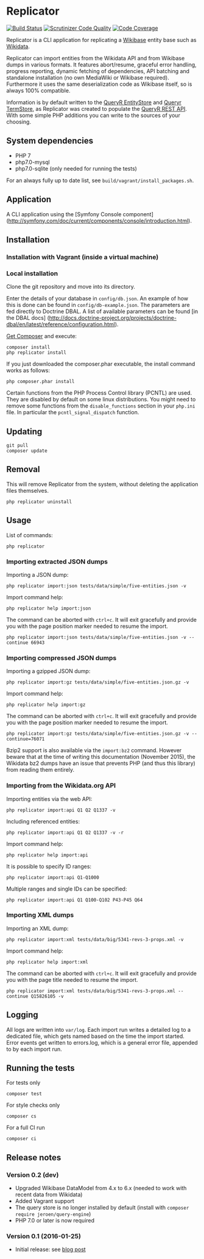 # Replicator

[![Build Status](https://secure.travis-ci.org/JeroenDeDauw/Replicator.png?branch=master)](http://travis-ci.org/JeroenDeDauw/Replicator)
[![Scrutinizer Code Quality](https://scrutinizer-ci.com/g/JeroenDeDauw/Replicator/badges/quality-score.png?b=master)](https://scrutinizer-ci.com/g/JeroenDeDauw/Replicator/?branch=master)
[![Code Coverage](https://scrutinizer-ci.com/g/JeroenDeDauw/Replicator/badges/coverage.png?b=master)](https://scrutinizer-ci.com/g/JeroenDeDauw/Replicator/?branch=master)

Replicator is a CLI application for replicating a [Wikibase](http://wikiba.se/) entity base
such as [Wikidata](https://www.wikidata.org).

Replicator can import entities from the Wikidata API and from Wikibase dumps in various formats.
It features abort/resume, graceful error handling, progress reporting, dynamic fetching of
dependencies, API batching and standalone installation (no own MediaWiki or Wikibase required).
Furthermore it uses the same deserialization code as Wikibase itself, so is always 100% compatible.

Information is by default written to the
[QueryR EntityStore](https://www.entropywins.wtf/blog/2015/11/14/entitystore-and-termstore-for-wikibasewikidata/)
and [Queryr TermStore](https://www.entropywins.wtf/blog/2015/11/14/entitystore-and-termstore-for-wikibasewikidata/),
as Replicator was created to populate the [QueryR REST API](http://queryr.wmflabs.org/about/).
With some simple PHP additions you can write to the sources of your choosing.

## System dependencies

* PHP 7
* php7.0-mysql
* php7.0-sqlite (only needed for running the tests)

For an always fully up to date list, see `build/vagrant/install_packages.sh`.

## Application

A CLI application using the [Symfony Console component]
(http://symfony.com/doc/current/components/console/introduction.html).

## Installation

### Installation with Vagrant (inside a virtual machine)



### Local installation

Clone the git repository and move into its directory.

Enter the details of your database in `config/db.json`. An example of how this is done
can be found in `config/db-example.json`. The parameters are fed directly to Doctrine
DBAL. A list of available parameters can be found [in the DBAL docs]
(http://docs.doctrine-project.org/projects/doctrine-dbal/en/latest/reference/configuration.html).

[Get Composer](https://getcomposer.org/download/) and execute:

    composer install
    php replicator install

If you just downloaded the composer.phar executable, the install command works as follows:

    php composer.phar install

Certain functions from the PHP Process Control library (PCNTL) are used. They are disabled
by default on some linux distributions. You might need to remove some functions from the
`disable_functions` section in your `php.ini` file. In particular the `pcntl_signal_dispatch`
function.

## Updating

    git pull
    composer update

## Removal

This will remove Replicator from the system, without deleting the application files themselves.

    php replicator uninstall

## Usage

List of commands:

    php replicator

### Importing extracted JSON dumps

Importing a JSON dump:

    php replicator import:json tests/data/simple/five-entities.json -v

Import command help:

    php replicator help import:json

The command can be aborted with `ctrl+c`. It will exit gracefully and provide you
with the page position marker needed to resume the import.

    php replicator import:json tests/data/simple/five-entities.json -v --continue 66943

### Importing compressed JSON dumps

Importing a gzipped JSON dump:

    php replicator import:gz tests/data/simple/five-entities.json.gz -v

Import command help:

    php replicator help import:gz

The command can be aborted with `ctrl+c`. It will exit gracefully and provide you
with the page position marker needed to resume the import.

    php replicator import:gz tests/data/simple/five-entities.json.gz -v --continue=76071

Bzip2 support is also available via the `import:bz2` command. However beware that at the time
of writing this documentation (November 2015), the Wikidata bz2 dumps have an issue that
prevents PHP (and thus this library) from reading them entirely.

### Importing from the Wikidata.org API

Importing entities via the web API:

    php replicator import:api Q1 Q2 Q1337 -v
    
Including referenced entities:

    php replicator import:api Q1 Q2 Q1337 -v -r

Import command help:

    php replicator help import:api

It is possible to specify ID ranges:

    php replicator import:api Q1-Q1000

Multiple ranges and single IDs can be specified:

    php replicator import:api Q1 Q100-Q102 P43-P45 Q64

### Importing XML dumps

Importing an XML dump:

    php replicator import:xml tests/data/big/5341-revs-3-props.xml -v

Import command help:

    php replicator help import:xml

The command can be aborted with `ctrl+c`. It will exit gracefully and provide you
with the page title needed to resume the import.

    php replicator import:xml tests/data/big/5341-revs-3-props.xml --continue Q15826105 -v

## Logging

All logs are written into `var/log`. Each import run writes a detailed log to a dedicated file,
which gets named based on the time the import started. Error events get written to errors.log,
which is a general error file, appended to by each import run.

## Running the tests

For tests only

    composer test

For style checks only

	composer cs

For a full CI run

	composer ci


## Release notes

### Version 0.2 (dev)

* Upgraded Wikibase DataModel from 4.x to 6.x (needed to work with recent data from Wikidata)
* Added Vagrant support
* The query store is no longer installed by default (install with `composer require jeroen/query-engine`)
* PHP 7.0 or later is now required

### Version 0.1 (2016-01-25)

* Initial release: see [blog post](https://www.entropywins.wtf/blog/2016/01/25/replicator-a-cli-tool-for-wikidata/)